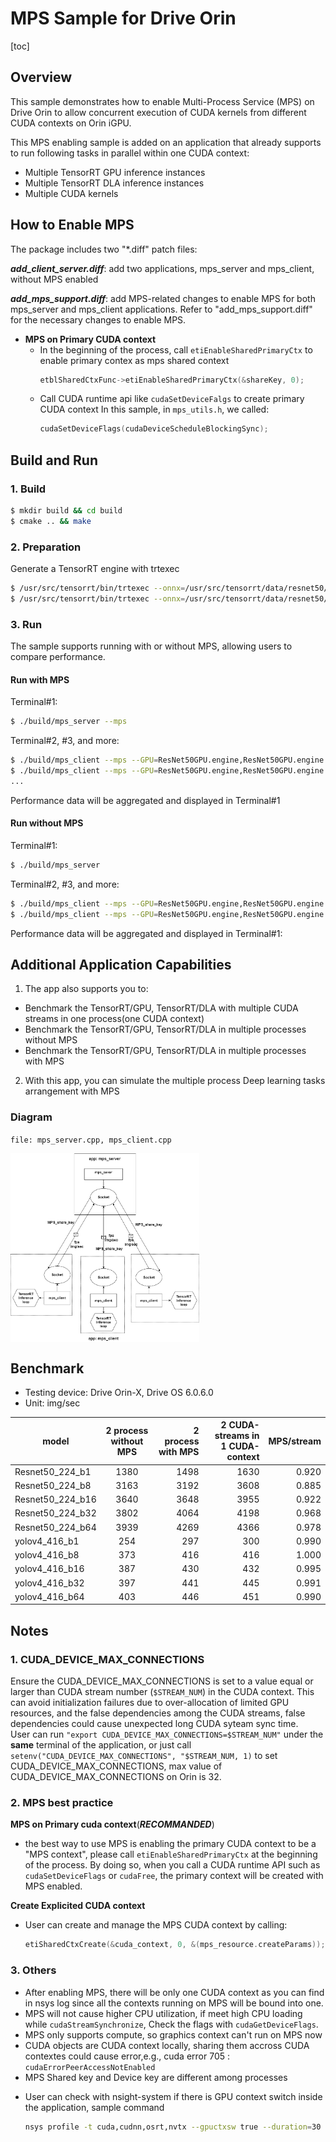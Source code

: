 # MPS Sample for Drive Orin
[toc]
## Overview
This sample demonstrates how to enable Multi-Process Service (MPS) on Drive Orin to allow concurrent execution of CUDA kernels from different CUDA contexts on Orin iGPU.



This MPS enabling sample is added on an application that already supports to run following tasks in parallel within one CUDA context:
- Multiple TensorRT GPU inference instances
- Multiple TensorRT DLA inference instances
- Multiple CUDA kernels



## How to Enable MPS

The package includes two "*.diff" patch files:

***add_client_server.diff***: add two applications, mps_server and mps_client, without MPS enabled

***add_mps_support.diff***: add MPS-related changes to enable MPS for both mps_server and mps_client applications.
Refer to "add_mps_support.diff" for the necessary changes to enable MPS.

- **MPS on Primary CUDA context**
    - In the beginning of the process, call `etiEnableSharedPrimaryCtx` to enable primary contex as mps shared context
        ```c++
        etblSharedCtxFunc->etiEnableSharedPrimaryCtx(&shareKey, 0);
        ```
    - Call CUDA runtime api like `cudaSetDeviceFalgs` to create primary CUDA context
        In this sample, in `mps_utils.h`, we called:
        ```c++
        cudaSetDeviceFlags(cudaDeviceScheduleBlockingSync);
        ```

## Build and Run

### 1. Build
```bash
$ mkdir build && cd build
$ cmake .. && make
```
### 2. Preparation
Generate a TensorRT engine with trtexec
```bash
$ /usr/src/tensorrt/bin/trtexec --onnx=/usr/src/tensorrt/data/resnet50/ResNet50.onnx --int8 --saveEngine=ResNet50GPU.engine
$ /usr/src/tensorrt/bin/trtexec --onnx=/usr/src/tensorrt/data/resnet50/ResNet50.onnx --useDLACore=0 --fp16 --saveEngine=ResNet50DLA.engine  --allowGPUFallback
```
### 3. Run
The sample supports running with or without MPS, allowing users to compare performance.
#### Run with MPS
Terminal#1:
```bash
$ ./build/mps_server --mps
```
Terminal#2, #3, and more:
```bash
$ ./build/mps_client --mps --GPU=ResNet50GPU.engine,ResNet50GPU.engine --DLA_0=ResNet50DLA.engine --DLA_1=ResNet50DLA.engine --custom=CudaKernelTask
$ ./build/mps_client --mps --GPU=ResNet50GPU.engine,ResNet50GPU.engine --DLA_0=ResNet50DLA.engine --DLA_1=ResNet50DLA.engine --custom=CudaKernelTask
...
```
Performance data will be aggregated and displayed in Terminal#1


#### Run without MPS
Terminal#1:
```bash
$ ./build/mps_server
```
Terminal#2, #3, and more:
```bash
$ ./build/mps_client --mps --GPU=ResNet50GPU.engine,ResNet50GPU.engine --DLA_0=ResNet50DLA.engine --DLA_1=ResNet50DLA.engine --custom=CudaKernelTask
$ ./build/mps_client --mps --GPU=ResNet50GPU.engine,ResNet50GPU.engine --DLA_0=ResNet50DLA.engine --DLA_1=ResNet50DLA.engine --custom=CudaKernelTask
```
Performance data will be aggregated and displayed in Terminal#1:


## Additional Application Capabilities
1. The app also supports you to:
- Benchmark the TensorRT/GPU, TensorRT/DLA with multiple CUDA streams in one process(one CUDA context) 
- Benchmark the TensorRT/GPU, TensorRT/DLA in multiple processes without MPS
- Benchmark the TensorRT/GPU, TensorRT/DLA in multiple processes with MPS

2. With this app, you can simulate the multiple process Deep learning tasks arrangement with MPS

### Diagram

`file: mps_server.cpp, mps_client.cpp`

<img src="./doc/server_client.drawio.png" width=60% alt="pic_name" align=center />


## Benchmark
- Testing device: Drive Orin-X, Drive OS 6.0.6.0
- Unit: img/sec

| model   | 2 process without MPS|      2 process with MPS        | 2 CUDA-streams in 1 CUDA-context  | MPS/stream|
|----------|:-------------:|------:|------:|------:|
|Resnet50_224_b1 |   1380    |    1498       |    1630   | 0.920|
|Resnet50_224_b8 |   3163    |    3192       |    3608   | 0.885|
|Resnet50_224_b16|   3640    |   3648        |    3955   | 0.922|
|Resnet50_224_b32|   3802    |   4064        |    4198   | 0.968|
|Resnet50_224_b64|   3939    |   4269        |    4366   | 0.978|
|yolov4_416_b1   |  254      |    297        |  300      | 0.990|
|yolov4_416_b8   |  373      |    416        |  416      | 1.000|
|yolov4_416_b16  |  387      |    430        |  432      | 0.995|
|yolov4_416_b32  |  397      |    441        |  445      | 0.991|
|yolov4_416_b64  |  403      |    446        |  451      | 0.990|

## Notes
### 1. CUDA_DEVICE_MAX_CONNECTIONS
Ensure the CUDA_DEVICE_MAX_CONNECTIONS is set to a value equal or larger than CUDA stream number (`$STREAM_NUM`) in the CUDA context. This can avoid initialization failures due to over-allocation of limited GPU resources, and the false dependencies among the CUDA streams, false dependencies could cause unexpected long CUDA syteam sync time.   
User can run `"export CUDA_DEVICE_MAX_CONNECTIONS=$STREAM_NUM"` under the **same** terminal of the application, or just call `setenv("CUDA_DEVICE_MAX_CONNECTIONS", "$STREAM_NUM, 1)` to set CUDA_DEVICE_MAX_CONNECTIONS, max value of CUDA_DEVICE_MAX_CONNECTIONS on Orin is 32.

### 2. MPS best practice
**MPS on Primary cuda context**(***RECOMMANDED***)
- the best way to use MPS is enabling the primary CUDA context to be a "MPS context", please call `etiEnableSharedPrimaryCtx` at the beginning of the process. By doing so, when you call a CUDA runtime API such as `cudaSetDeviceFlags` or `cudaFree`, the primary context will be created with MPS enabled.


**Create Explicited CUDA context**
- User can create and manage the MPS CUDA context by calling:
    ```c++
    etiSharedCtxCreate(&cuda_context, 0, &(mps_resource.createParams));
    ```



### 3. Others
- After enabling MPS, there will be only one CUDA context as you can find in nsys log since all the contexts running on MPS will be bound into one.
- MPS will not cause higher CPU utilization, if meet high CPU loading while `cudaStreamSynchronize`, Check the flags with `cudaGetDeviceFlags`.
- MPS only supports compute, so graphics context can't run on MPS now
- CUDA objects are CUDA context locally, sharing them accross CUDA contextes could cause error,e.g., cuda error 705 : `cudaErrorPeerAccessNotEnabled`
- MPS Shared key and Device key are different among processes
<!-- WE DO NOT SUGGEST USING EXPLICT MPS CONTEXT ANYMORE -->
<!-- - When using explicit created CUDA context mode, Use `cuDevicePrimaryCtxGetState` to get state of primary context for a device to debugging accidentally created primary CUDA context. -->
- User can check with nsight-system if there is GPU context switch inside the application, sample command
    ```bash
    nsys profile -t cuda,cudnn,osrt,nvtx --gpuctxsw true --duration=30 --accelerator-trace=tegra-accelerators --process-scope=system-wide ./build/mps_client --mps --GPU=ResNet50GPU.engine
    ```
<!-- SOLVED BY ENABLING PRIMARY CONTEXT AS MPS CONTEXT -->
<!-- - KNOWN ISSUE: cuDLA hybrid mode will create primary context while DLA runtime initializing. Suggestion is using cuDLA standalone mode instead. -->
